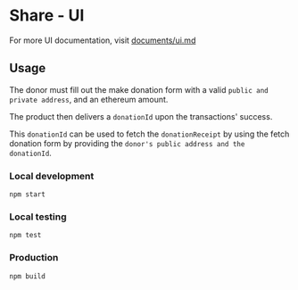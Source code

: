 # Share - UI

For more UI documentation, visit [documents/ui.md](documents/ui.md)

## Usage

The donor must fill out the make donation form with a valid `public and private address`, and an ethereum amount.

The product then delivers a `donationId` upon the transactions' success.

This `donationId` can be used to fetch the `donationReceipt` by using the fetch donation form by providing the `donor's public address and the donationId`.

### Local development

`npm start`

### Local testing

`npm test`

### Production

`npm build`